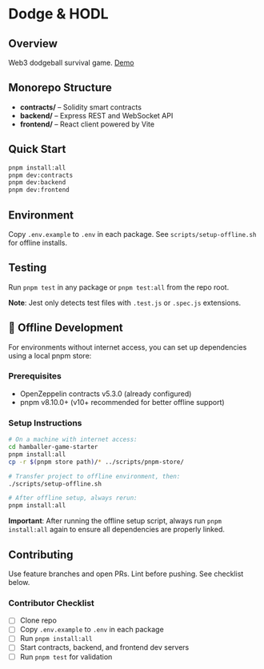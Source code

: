 # Dodge & HODL

## Overview
Web3 dodgeball survival game. [Demo](https://hamballers.xyz)

## Monorepo Structure
- **contracts/** – Solidity smart contracts
- **backend/** – Express REST and WebSocket API
- **frontend/** – React client powered by Vite

## Quick Start
```bash
pnpm install:all
pnpm dev:contracts
pnpm dev:backend
pnpm dev:frontend
```

## Environment
Copy `.env.example` to `.env` in each package. See `scripts/setup-offline.sh` for offline installs.

## Testing
Run `pnpm test` in any package or `pnpm test:all` from the repo root.

**Note**: Jest only detects test files with `.test.js` or `.spec.js` extensions.

## 🔧 Offline Development

For environments without internet access, you can set up dependencies using a local pnpm store:

### Prerequisites
- OpenZeppelin contracts v5.3.0 (already configured)
- pnpm v8.10.0+ (v10+ recommended for better offline support)

### Setup Instructions
```bash
# On a machine with internet access:
cd hamballer-game-starter
pnpm install:all
cp -r $(pnpm store path)/* ../scripts/pnpm-store/

# Transfer project to offline environment, then:
./scripts/setup-offline.sh

# After offline setup, always rerun:
pnpm install:all
```

**Important**: After running the offline setup script, always run `pnpm install:all` again to ensure all dependencies are properly linked.

## Contributing
Use feature branches and open PRs. Lint before pushing. See checklist below.

### Contributor Checklist
- [ ] Clone repo
- [ ] Copy `.env.example` to `.env` in each package
- [ ] Run `pnpm install:all`
- [ ] Start contracts, backend, and frontend dev servers
- [ ] Run `pnpm test` for validation

